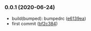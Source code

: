 ## <small>0.0.1 (2020-06-24)</small>

* build(bumped): bumpedrc ([e6139ea](https://github.com/magiccaptain/bumped-release/commit/e6139ea))
* first commit ([bf2c384](https://github.com/magiccaptain/bumped-release/commit/bf2c384))



